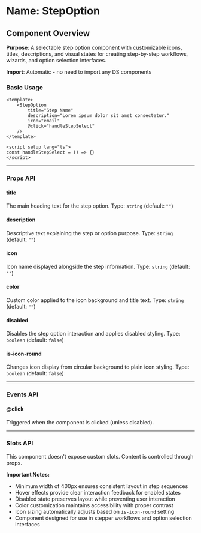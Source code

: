 # Name: StepOption
## Component Overview

**Purpose**: A selectable step option component with customizable icons, titles, descriptions, and visual states for creating step-by-step workflows, wizards, and option selection interfaces.

**Import**: Automatic - no need to import any DS components

### Basic Usage

```vue
<template>
    <StepOption
        title="Step Name"
        description="Lorem ipsum dolor sit amet consectetur."
        icon="email"
        @click="handleStepSelect"
    />
</template>

<script setup lang="ts">
const handleStepSelect = () => {}
</script>
```

---

### Props API

#### title
The main heading text for the step option. Type: `string` (default: `""`)

#### description
Descriptive text explaining the step or option purpose. Type: `string` (default: `""`)

#### icon
Icon name displayed alongside the step information. Type: `string` (default: `""`)

#### color
Custom color applied to the icon background and title text. Type: `string` (default: `""`)

#### disabled
Disables the step option interaction and applies disabled styling. Type: `boolean` (default: `false`)

#### is-icon-round
Changes icon display from circular background to plain icon styling. Type: `boolean` (default: `false`)

---

### Events API

#### @click
Triggered when the component is clicked (unless disabled).

---

### Slots API

This component doesn't expose custom slots. Content is controlled through props.

**Important Notes:**
- Minimum width of 400px ensures consistent layout in step sequences
- Hover effects provide clear interaction feedback for enabled states
- Disabled state preserves layout while preventing user interaction
- Color customization maintains accessibility with proper contrast
- Icon sizing automatically adjusts based on `is-icon-round` setting
- Component designed for use in stepper workflows and option selection interfaces